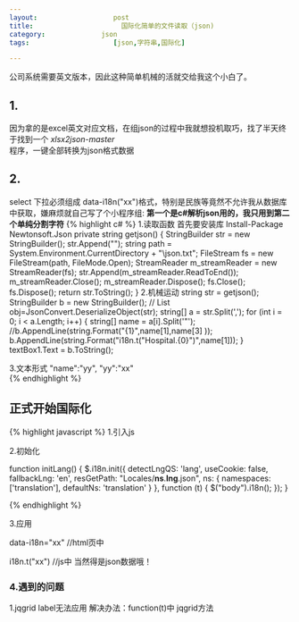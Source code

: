 ```yaml
---
layout:                   post
title:                      国际化简单的文件读取（json)
category:              json
tags:                     [json,字符串,国际化]

---
```


公司系统需要英文版本，因此这种简单机械的活就交给我这个小白了。

## 1.

因为拿的是excel英文对应文档，在组json的过程中我就想投机取巧，找了半天终于找到一个 *xlsx2json-master*      
程序，一键全部转换为json格式数据

## 2.
select 下拉必须组成 data-i18n("xx")格式，特别是民族等竟然不允许我从数据库中获取，嫌麻烦就自己写了个小程序组:
**第一个是c#解析json用的，我只用到第二个单纯分割字符**
{% highlight c# %}
1.读取函数
首先要安装库 Install-Package Newtonsoft.Json
  private string getjson()
        {
            StringBuilder str = new StringBuilder();
            str.Append("");
            string path = System.Environment.CurrentDirectory + "\\json.txt";
            FileStream fs = new FileStream(path, FileMode.Open);
            StreamReader m_streamReader = new StreamReader(fs);
            str.Append(m_streamReader.ReadToEnd());
            m_streamReader.Close();
            m_streamReader.Dispose();
            fs.Close();
            fs.Dispose();
            return str.ToString();
        } 
2.机械运动
    string str = getjson();
            StringBuilder b = new StringBuilder();
           // List obj=JsonConvert.DeserializeObject<List>(str);
            string[] a = str.Split(',');
            for (int i = 0; i < a.Length; i++)
            {
                string[] name = a[i].Split('"');
                //b.AppendLine(string.Format("{1}",name[1],name[3] ));
               b.AppendLine(string.Format("i18n.t(\"Hospital.{0}\")",name[1]));
            }
            textBox1.Text = b.ToString();     

3.文本形式
"name":"yy",
"yy":"xx"           
{% endhighlight %}

## 正式开始国际化
{% highlight javascript %}
1.引入js
<script src="../assets/js/i18next.js" type="text/javascript"></script>

2.初始化


  function initLang() {
            $.i18n.init({
                detectLngQS: 'lang',
                useCookie: false,
                fallbackLng: 'en',
                resGetPath: "Locales/__ns__.__lng__.json",
                ns: {
                    namespaces: ['translation'],
                    defaultNs: 'translation'
                }
            }, function (t) {
                $("body").i18n();
            });
        }

{% endhighlight %}
  
3.应用

data-i18n="xx" //html页中

i18n.t("xx") //js中
当然得是json数据哦！

### 4.遇到的问题

1.jqgrid label无法应用
解决办法：function(t)中 jqgrid方法

